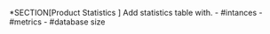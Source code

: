 *SECTION[Product Statistics ] Add statistics table with.
     - #intances
     - #metrics
     - #database size